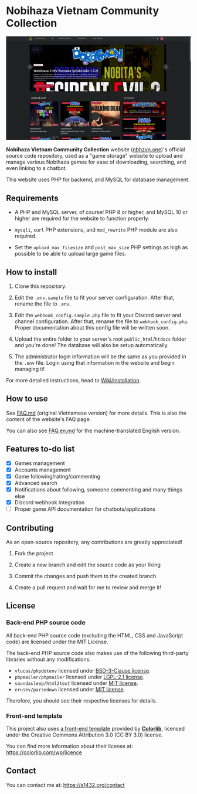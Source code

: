 # Nobihaza Vietnam Community Collection

![Screenshot](screenshot.png)

**Nobihaza Vietnam Community Collection** website ([nbhzvn.one](https://nbhzvn.one))'s official source code repository, used as a "game storage" website to upload and manage various Nobihaza games for ease of downloading, searching, and even linking to a chatbot.

This website uses PHP for backend, and MySQL for database management.

## Requirements

* A PHP and MySQL server, of course! PHP 8 or higher, and MySQL 10 or higher are required for the website to function properly.

* `mysqli`, `curl` PHP extensions, and `mod_rewrite` PHP module are also required.

* Set the `upload_max_filesize` and `post_max_size` PHP settings as high as possible to be able to upload large game files.

## How to install

1. Clone this repository.

2. Edit the `.env.sample` file to fit your server configuration. After that, rename the file to `.env`.

3. Edit the `webhook_config.sample.php` file to fit your Discord server and channel configuration. After that, rename the file to `webhook_config.php`.<br>Proper documentation about this config file will be written soon.

4. Upload the entire folder to your server's root `public_html`/`htdocs` folder and you're done! The database will also be setup automatically.

5. The administrator login information will be the same as you provided in the `.env` file. Login using that information in the website and begin managing it!

For more detailed instructions, head to [Wiki/Installation](https://github.com/Serena1432/NobihazaVietnamCollection/wiki/Installation).

## How to use

See [FAQ.md](FAQ.md) (original Vietnamese version) for more details. This is also the content of the website's FAQ page.

You can also see [FAQ.en.md](FAQ.en.md) for the machine-translated English version.

## Features to-do list

- [X] Games management
- [X] Accounts management
- [X] Game following/rating/commenting
- [X] Advanced search
- [X] Notifications about following, someone commenting and many things else
- [X] Discord webhook integration
- [ ] Proper game API documentation for chatbots/applications

## Contributing

As an open-source repository, any contributions are greatly appreciated!

1. Fork the project

2. Create a new branch and edit the source code as your liking

3. Commit the changes and push them to the created branch

4. Create a pull request and wait for me to review and merge it!

## License

### Back-end PHP source code

All back-end PHP source code (excluding the HTML, CSS and JavaScript code) are licensed under the MIT License.

The back-end PHP source code also makes use of the following third-party libraries without any modifications:

- `vlucas/phpdotenv` licensed under [BSD-3-Clause license](https://github.com/vlucas/phpdotenv/blob/master/LICENSE).
- `phpmailer/phpmailer` licensed under [LGPL-2.1 license](https://github.com/PHPMailer/PHPMailer/blob/master/LICENSE).
- `soundasleep/html2text` licensed under [MIT license](https://github.com/soundasleep/html2text/blob/master/LICENSE.md).
- `erusev/parsedown` licensed under [MIT license](https://github.com/erusev/parsedown/blob/master/LICENSE.txt).

Therefore, you should see their respective licenses for details.

### Front-end template

This project also uses [a front-end template](https://colorlib.com/wp/template/anime) provided by [**Colorlib**](https://colorlib.com), licensed under the Creative Commons Attribution 3.0 (CC BY 3.0) license.

You can find more information about their license at: https://colorlib.com/wp/licence

## Contact

You can contact me at: https://s1432.org/contact
